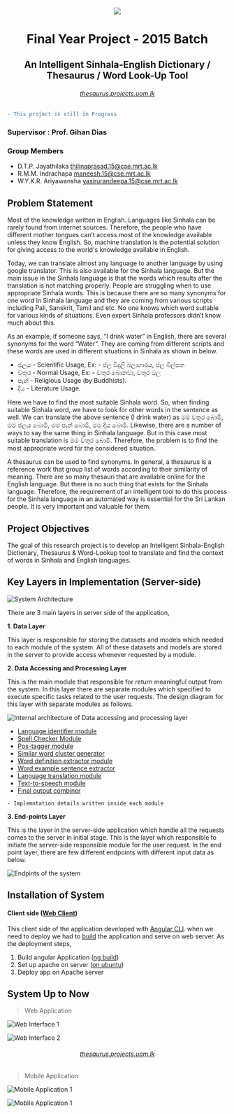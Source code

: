 
<h6 align="center"><img align="center" src="https://github.com/maneeshaindrachapa/FYP/blob/master/AngularClient/src/assets/img/main_logo.png?raw=true"><h6>
<h1 align="center">Final Year Project - 2015 Batch</h1>
<h2 align="center">An Intelligent Sinhala-English Dictionary / Thesaurus / Word Look-Up Tool</h2>

<h6 align="center"><a href="http://thesaurus.projects.uom.lk">thesaurus.projects.uom.lk</a></h6>

```diff
- This project is still in Progress
```

### Supervisor : Prof. Gihan Dias

### Group Members
  - D.T.P. Jayathilaka [thilinaprasad.15@cse.mrt.ac.lk](thilinaprasad.15@cse.mrt.ac.lk)
  - R.M.M. Indrachapa [maneesh.15@cse.mrt.ac.lk](maneesh.15@cse.mrt.ac.lk)
  - W.Y.K.R. Ariyawansha [yasirurandeepa.15@cse.mrt.ac.lk](yasirurandeepa.15@cse.mrt.ac.lk)

> 

## Problem Statement

Most of the knowledge written in English. Languages like Sinhala can be rarely found from internet sources. Therefore, the people who have different mother tongues can’t access most of the knowledge available unless they know English. So, machine translation is the potential solution for giving access to the world's knowledge available in English.

Today, we can translate almost any language to another language by using google translator. This is also available for the Sinhala language. But the main issue in the Sinhala language is that the words which results after the translation is not matching properly. People are struggling when to use appropriate Sinhala words. This is because there are so many synonyms for one word in Sinhala language and they are coming from various scripts including Pali, Sanskrit, Tamil and etc. No one knows which word suitable for various kinds of situations. Even expert Sinhala professors didn’t know much about this.

As an example, if someone says, “I drink water” in English, there are several synonyms for the word “Water”. They are coming from different scripts and these words are used in different situations in Sinhala as shown in below.

- ජලය - Scientific Usage, Ex: - ජල විදුලි බලාගාරය, ජල බිල්පත
- වතුර - Normal Usage, Ex: - වතුර බොනවා, වතුර මල
- පැන් - Religious Usage (by Buddhists).
- දිය - Literature Usage.

Here we have to find the most suitable Sinhala word. So, when finding suitable Sinhala word, we have to look for other words in the sentence as well. We can translate the above sentence (I drink water) as මම වතුර බොමි, මම ජලය බොමි, මම පැන් බොමි, මම දිය බොමි. Likewise, there are a number of ways to say the same thing in Sinhala language. But in this case most suitable translation is මම වතුර බොමි. Therefore, the problem is to find the most appropriate word for the considered situation.

A thesaurus can be used to find synonyms. In general, a thesaurus is a reference work that group list of words according to their similarity of meaning. There are so many thesauri that are available online for the English language. But there is no such thing that exists for the Sinhala language. Therefore, the requirement of an intelligent tool to do this process for the Sinhala language in an automated way is essential for the Sri Lankan people. It is very important and valuable for them.

## Project Objectives

The goal of this research project is to develop an Intelligent Sinhala-English Dictionary, Thesaurus & Word-Lookup tool to translate and find the context of words in Sinhala and English languages. 
 
## Key Layers in Implementation (Server-side) 

![System Architecture](https://github.com/maneeshaindrachapa/FYP/blob/master/WorkInProgress/Docs/images/FYP_Archi.png?raw=true)

There are 3 main layers in server side of the application,

**1. Data Layer**

This layer is responsible for storing the datasets and models which needed to each module of the system. All of these datasets and models are stored in the server to provide access whenever requested by a module.

**2. Data Accessing and Processing Layer**

This is the main module that responsible for return meaningful output from the system. In this layer there are separate modules which specified to execute specific tasks related to the user requests. The design diagram for this layer with separate modules as follows.

![Internal architecture of Data accessing and processing layer](https://github.com/maneeshaindrachapa/FYP/blob/master/WorkInProgress/Docs/images/System%20Diagram.png?raw=true)

 - [Language identifier module](https://github.com/maneeshaindrachapa/FYP/tree/master/PythonServer/fyp_server/modules/lang_identifier)
 - [Spell Checker Module](https://github.com/maneeshaindrachapa/FYP/tree/master/PythonServer/fyp_server/modules/spell_checker)
 - [Pos-tagger module](https://github.com/maneeshaindrachapa/FYP/tree/master/PythonServer/fyp_server/modules/main/sinhala/pos_tag)
 - [Similar word cluster generator](https://github.com/maneeshaindrachapa/FYP/tree/master/PythonServer/fyp_server/modules/main/sinhala/synonyms)
 - [Word definition extractor module](https://github.com/maneeshaindrachapa/FYP/tree/master/PythonServer/fyp_server/modules/main/sinhala/definitions)
 - [Word example sentence extractor](https://github.com/maneeshaindrachapa/FYP/tree/master/PythonServer/fyp_server/modules/main/sinhala/example_sentences)
 - [Language translation module](https://github.com/maneeshaindrachapa/FYP/tree/master/PythonServer/fyp_server/modules/translator)
 - [Text-to-speech module](https://github.com/maneeshaindrachapa/FYP/tree/master/PythonServer/fyp_server/modules/tts)
 - [Final output combiner](https://github.com/maneeshaindrachapa/FYP/tree/master/PythonServer/fyp_server/modules/formatter)
```
- Implemntation details written inside each module
```
**3. End-points Layer**

This is the layer in the server-side application which handle all the requests comes to the server in initial stage. This is the layer which responsible to initiate the server-side responsible module for the user request. In the end point layer, there are few different endpoints with different input data as below.

![Endpints of the system](https://github.com/maneeshaindrachapa/FYP/blob/master/WorkInProgress/Docs/images/end-points.jpg?raw=true)


## Installation of System
 #### Client side ([Web Client](https://github.com/maneeshaindrachapa/Thesaurus/tree/master/AngularClient))
 This client side of the application developed with [Angular CLI](https://cli.angular.io/). when we need to deploy we had to [build](https://angular.io/cli/build) the application and serve on web server. As the deployment steps,
 1. Build angular Application ([ng build](https://angular.io/cli/build))
 2. Set up apache on server ([on ubuntu](https://www.digitalocean.com/community/tutorials/how-to-install-the-apache-web-server-on-ubuntu-18-04-quickstart))
 3. Deploy app on Apache server



## System Up to Now


> Web Application

![Web Interface 1](https://github.com/maneeshaindrachapa/Thesaurus/blob/master/WorkInProgress/Docs/images/web_interface_1.png?raw=true)

![Web Interface 2](https://github.com/maneeshaindrachapa/Thesaurus/blob/master/WorkInProgress/Docs/images/web_interface_2.png?raw=true)

<h6 align="center"><a href="http://thesaurus.projects.uom.lk">thesaurus.projects.uom.lk</a></h6>

> Mobile Application

![Mobile Application 1](https://github.com/maneeshaindrachapa/Thesaurus/blob/master/WorkInProgress/Docs/images/mobile_interface_1.jpg?raw=true)

![Mobile Application 1](https://github.com/maneeshaindrachapa/Thesaurus/blob/master/WorkInProgress/Docs/images/mobile_interface_2.jpg?raw=true)

<!--stackedit_data:
eyJoaXN0b3J5IjpbMTU3NjEwMjY5NywxNzI2NDgwODYxLDI0ND
QwMjQwMyw3MTQxMTY5MjUsNjMyMzMyMzQsNDMxNjMwMTc3LDc5
Mzg2NDk4Nyw3NTA2NzA2MCw3ODU2MzQ5MzksLTMyODA0Njc5NS
wtMjEyNTcwNjIwMSwxMzg4NTQwMjY3LC00NTU0MjAxNjMsLTU5
NTg4MzU5OCwtMTMyMDY3ODE5NiwtNzkwNzg5ODcxLDE0MDEzMz
U1MjQsLTQxMjQ4ODgzMSw4MjQ0NDMxNzAsMTEyNzc3NDQ2OF19

-->